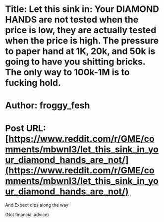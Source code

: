 # Title: Let this sink in: Your DIAMOND HANDS are not tested when the price is low, they are actually tested when the price is high. The pressure to paper hand at 1K, 20k, and 50k is going to have you shitting bricks. The only way to 100k-1M is to fucking hold.
# Author: froggy_fesh
# Post URL: [https://www.reddit.com/r/GME/comments/mbwnl3/let_this_sink_in_your_diamond_hands_are_not/](https://www.reddit.com/r/GME/comments/mbwnl3/let_this_sink_in_your_diamond_hands_are_not/)


And Expect dips along the way 

(Not financial advice)